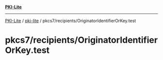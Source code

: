 [**PKI-Lite**](../../../../README.md)

---

[PKI-Lite](../../../../README.md) / [pki-lite](../../../README.md) / pkcs7/recipients/OriginatorIdentifierOrKey.test

# pkcs7/recipients/OriginatorIdentifierOrKey.test
